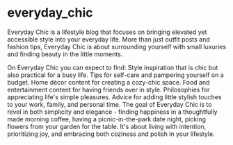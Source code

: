 # everyday_chic
Everyday Chic is a lifestyle blog that focuses on bringing elevated yet accessible style into your everyday life. More than just outfit posts and fashion tips, Everyday Chic is about surrounding yourself with small luxuries and finding beauty in the little moments.

On Everyday Chic you can expect to find:
Style inspiration that is chic but also practical for a busy life.
Tips for self-care and pampering yourself on a budget.
Home décor content for creating a cozy-chic space.
Food and entertainment content for having friends over in style.
Philosophies for appreciating life's simple pleasures.
Advice for adding little stylish touches to your work, family, and personal time.
The goal of Everyday Chic is to revel in both simplicity and elegance - finding happiness in a thoughtfully made morning coffee, having a picnic-in-the-park date night, picking flowers from your garden for the table. It's about living with intention, prioritizing joy, and embracing both coziness and polish in your lifestyle.
